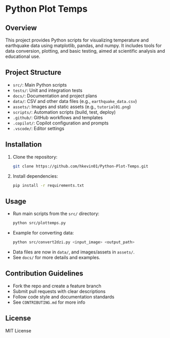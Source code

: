# Python Plot Temps

## Overview
This project provides Python scripts for visualizing temperature and earthquake data using matplotlib, pandas, and numpy. It includes tools for data conversion, plotting, and basic testing, aimed at scientific analysis and educational use.

## Project Structure
- `src/`: Main Python scripts
- `tests/`: Unit and integration tests
- `docs/`: Documentation and project plans
- `data/`: CSV and other data files (e.g., `earthquake_data.csv`)
- `assets/`: Images and static assets (e.g., `tutorial01.png`)
- `scripts/`: Automation scripts (build, test, deploy)
- `.github/`: GitHub workflows and templates
- `.copilot/`: Copilot configuration and prompts
- `.vscode/`: Editor settings

## Installation
1. Clone the repository:
   ```bash
   git clone https://github.com/hkevin01/Python-Plot-Temps.git
   ```
2. Install dependencies:
   ```bash
   pip install -r requirements.txt
   ```

## Usage
- Run main scripts from the `src/` directory:
   ```bash
   python src/plottemps.py
   ```
- Example for converting data:
   ```bash
   python src/convert2dzi.py <input_image> <output_path>
   ```
- Data files are now in `data/`, and images/assets in `assets/`.
- See `docs/` for more details and examples.

## Contribution Guidelines
- Fork the repo and create a feature branch
- Submit pull requests with clear descriptions
- Follow code style and documentation standards
- See `CONTRIBUTING.md` for more info

## License
MIT License
